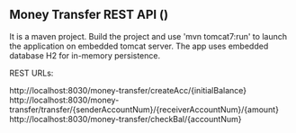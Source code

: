 Money Transfer REST API () 
--------------------------

It is a maven project. Build the project and use 'mvn tomcat7:run' to launch the application on embedded tomcat server. The app uses embedded database H2 for in-memory persistence.

REST URLs:

http://localhost:8030/money-transfer/createAcc/{initialBalance}
http://localhost:8030/money-transfer/transfer/{senderAccountNum}/{receiverAccountNum}/{amount}
http://localhost:8030/money-transfer/checkBal/{accountNum}
